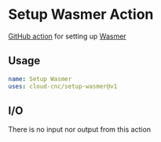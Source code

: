 # Setup Wasmer Action
[GitHub action](https://github.com/features/actions) for setting up [Wasmer](https://wasmer.io)

## Usage
```yaml
name: Setup Wasmer
uses: cloud-cnc/setup-wasmer@v1
```

## I/O
There is no input nor output from this action